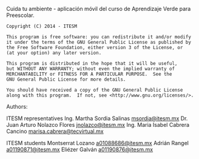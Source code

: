 Cuida tu ambiente - aplicación móvil del curso de Aprendizaje Verde para Preescolar.

	Copyright (C) 2014 - ITESM

	This program is free software: you can redistribute it and/or modify
	it under the terms of the GNU General Public License as published by
	the Free Software Foundation, either version 3 of the License, or
	(at your option) any later version.

	This program is distributed in the hope that it will be useful,
	but WITHOUT ANY WARRANTY; without even the implied warranty of
	MERCHANTABILITY or FITNESS FOR A PARTICULAR PURPOSE.  See the
	GNU General Public License for more details.

	You should have received a copy of the GNU General Public License
	along with this program.  If not, see <http://www.gnu.org/licenses/>.


Authors:

  ITESM representatives
	Ing. Martha Sordia Salinas <msordia@itesm.mx>
	Dr. Juan Arturo Nolazco Flores <jnolazco@itesm.mx>
	Ing. Maria Isabel Cabrera Cancino <marisa.cabrera@tecvirtual.mx>

  ITESM students
	Montserrat Lozano <a01088686@itesm.mx>
	Adrián Rangel  <a01190871@itesm.mx>
	Eliézer Galván <a01190876@itesm.mx>
